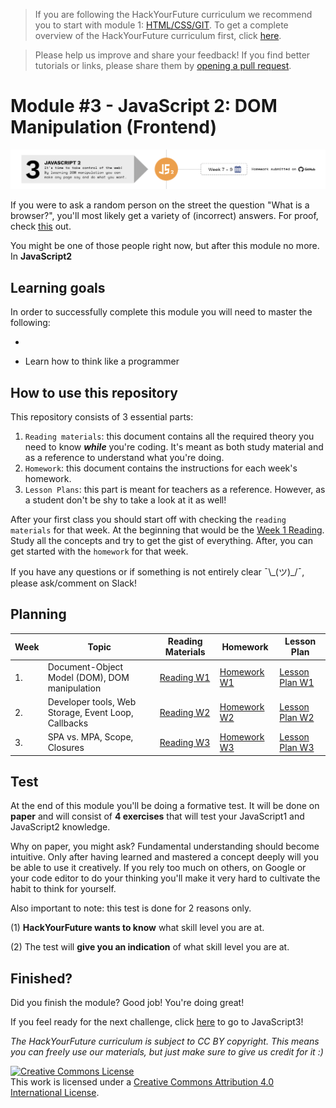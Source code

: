 > If you are following the HackYourFuture curriculum we recommend you to start with module 1: [HTML/CSS/GIT](https://github.com/HackYourFuture/HTML-CSS). To get a complete overview of the HackYourFuture curriculum first, click [here](https://github.com/HackYourFuture/curriculum).

> Please help us improve and share your feedback! If you find better tutorials or links, please share them by [opening a pull request](https://github.com/HackYourFuture/JavaScript1/pulls).

# Module #3 - JavaScript 2: DOM Manipulation (Frontend)

![JavaScript2](./assets/javascript2.png)

If you were to ask a random person on the street the question "What is a browser?", you'll most likely get a variety of (incorrect) answers. For proof, check [this](https://www.youtube.com/watch?v=o4MwTvtyrUQ) out.

You might be one of those people right now, but after this module no more. In **JavaScript2**

## Learning goals

In order to successfully complete this module you will need to master the following:

-

- Learn how to think like a programmer

## How to use this repository

This repository consists of 3 essential parts:

1. `Reading materials`: this document contains all the required theory you need to know _**while**_ you're coding. It's meant as both study material and as a reference to understand what you're doing.
2. `Homework`: this document contains the instructions for each week's homework.
3. `Lesson Plans`: this part is meant for teachers as a reference. However, as a student don't be shy to take a look at it as well!

After your first class you should start off with checking the `reading materials` for that week. At the beginning that would be the [Week 1 Reading](/Week1/README.md). Study all the concepts and try to get the gist of everything. After, you can get started with the `homework` for that week.

If you have any questions or if something is not entirely clear ¯\\\_(ツ)\_/¯, please ask/comment on Slack!

## Planning

| Week | Topic                                               | Reading Materials              | Homework                        | Lesson Plan                            |
| ---- | --------------------------------------------------- | ------------------------------ | ------------------------------- | -------------------------------------- |
| 1.   | Document-Object Model (DOM), DOM manipulation       | [Reading W1](/Week1/README.md) | [Homework W1](/Week1/MAKEME.md) | [Lesson Plan W1](/Week1/LESSONPLAN.md) |
| 2.   | Developer tools, Web Storage, Event Loop, Callbacks | [Reading W2](/Week2/README.md) | [Homework W2](/Week2/MAKEME.md) | [Lesson Plan W2](/Week1/LESSONPLAN.md) |
| 3.   | SPA vs. MPA, Scope, Closures                        | [Reading W3](/Week3/README.md) | [Homework W3](/Week3/MAKEME.md) | [Lesson Plan W3](/Week1/LESSONPLAN.md) |

## Test

At the end of this module you'll be doing a formative test. It will be done on **paper** and will consist of **4 exercises** that will test your JavaScript1 and JavaScript2 knowledge.

Why on paper, you might ask? Fundamental understanding should become intuitive. Only after having learned and mastered a concept deeply will you be able to use it creatively. If you rely too much on others, on Google or your code editor to do your thinking you'll make it very hard to cultivate the habit to think for yourself.

Also important to note: this test is done for 2 reasons only.

(1) **HackYourFuture wants to know** what skill level you are at.

(2) The test will **give you an indication** of what skill level you are at.

## Finished?

Did you finish the module? Good job! You're doing great!

If you feel ready for the next challenge, click [here](https://www.github.com/HackYourFuture/JavaScript3) to go to JavaScript3!

_The HackYourFuture curriculum is subject to CC BY copyright. This means you can freely use our materials, but just make sure to give us credit for it :)_

<a rel="license" href="http://creativecommons.org/licenses/by/4.0/"><img alt="Creative Commons License" style="border-width:0" src="https://i.creativecommons.org/l/by/4.0/88x31.png" /></a><br />This work is licensed under a <a rel="license" href="http://creativecommons.org/licenses/by/4.0/">Creative Commons Attribution 4.0 International License</a>.
